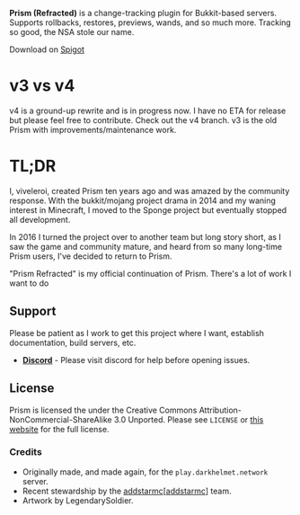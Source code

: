 **Prism (Refracted)** is a change-tracking plugin for Bukkit-based servers. Supports rollbacks, restores, previews, 
wands, and so much more. Tracking so good, the NSA stole our name.

Download on [Spigot][spigot]

# v3 vs v4

v4 is a ground-up rewrite and is in progress now. I have no ETA for release but please feel free to contribute. Check
out the v4 branch. v3 is the old Prism with improvements/maintenance work.

# TL;DR

I, viveleroi, created Prism ten years ago and was amazed by the community response. With the bukkit/mojang project
drama in 2014 and my waning interest in Minecraft, I moved to the Sponge project but eventually stopped all development.

In 2016 I turned the project over to another team but long story short, as I saw the game and community mature, 
and heard from so many long-time Prism users, I've decided to return to Prism.

"Prism Refracted" is my official continuation of Prism. There's a lot of work I want to do

## Support

Please be patient as I work to get this project where I want, establish documentation, build servers, etc. 

- [**Discord**][discord] - Please visit discord for help before opening issues.

## License

Prism is licensed the under the Creative Commons
Attribution-NonCommercial-ShareAlike 3.0 Unported. Please see `LICENSE` or [this website][license]
for the full license.

### Credits

- Originally made, and made again, for the `play.darkhelmet.network` server.
- Recent stewardship by the [addstarmc][[addstarmc]] team.
- Artwork by LegendarySoldier.


[license]: http://creativecommons.org/licenses/by-nc-sa/3.0/us/
[addstarmc]: https://github.com/AddstarMC
[discord]: https://discord.gg/7FxZScH4EJ
[spigot]: https://www.spigotmc.org/resources/prism-refracted.99397/
